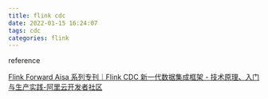 ```yaml
---
title: flink cdc
date: 2022-01-15 16:24:07
tags: cdc
categories: flink
---
```


reference

[Flink Forward Aisa 系列专刊｜Flink CDC 新一代数据集成框架 - 技术原理、入门与生产实践-阿里云开发者社区](https://developer.aliyun.com/article/848448?spm=a2c6h.12873639.0.d102020001.6a5a2de1EwwX6V&utm_content=g_1000316418)
